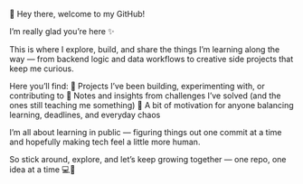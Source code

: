 🌸 Hey there, welcome to my GitHub!

I’m really glad you’re here ✨

This is where I explore, build, and share the things I’m learning along the way — from backend logic and data workflows to creative side projects that keep me curious.

Here you’ll find:
🧩 Projects I’ve been building, experimenting with, or contributing to
📘 Notes and insights from challenges I’ve solved (and the ones still teaching me something)
🌿 A bit of motivation for anyone balancing learning, deadlines, and everyday chaos

I’m all about learning in public — figuring things out one commit at a time and hopefully making tech feel a little more human.

So stick around, explore, and let’s keep growing together — one repo, one idea at a time 💻🌱
